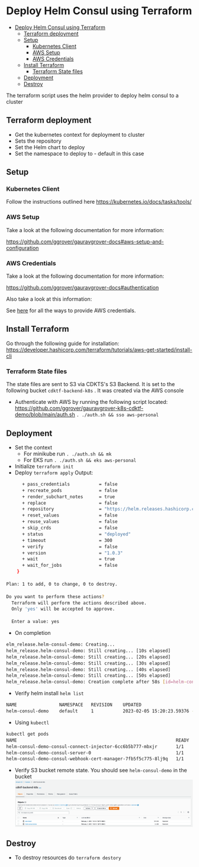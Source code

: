 # Deploy Helm Consul using Terraform

- [Deploy Helm Consul using Terraform](#deploy-helm-consul-using-terraform)
  - [Terraform deployment](#terraform-deployment)
  - [Setup](#setup)
    - [Kubernetes Client](#kubernetes-client)
    - [AWS Setup](#aws-setup)
    - [AWS Credentials](#aws-credentials)
  - [Install Terraform](#install-terraform)
    - [Terraform State files](#terraform-state-files)
  - [Deployment](#deployment)
  - [Destroy](#destroy)

The terraform script uses the helm provider to deploy helm consul to a cluster

## Terraform deployment

- Get the kubernetes context for deployment to cluster
- Sets the repository
- Set the Helm chart to deploy
- Set the namespace to deploy to - default in this case

## Setup

### Kubernetes Client

Follow the instructions outlined here <https://kubernetes.io/docs/tasks/tools/>

### AWS Setup

Take a look at the following documentation for more information: 

<https://github.com/ggrover/gauravgrover-docs#aws-setup-and-configuration>

### AWS Credentials

Take a look at the following documentation for more information: 

<https://github.com/ggrover/gauravgrover-docs#authentication>

Also take a look at this information:

See [here](https://registry.terraform.io/providers/hashicorp/aws/latest/docs)
for all the ways to provide AWS credentials.

## Install Terraform

Go through the following guide for installation: <https://developer.hashicorp.com/terraform/tutorials/aws-get-started/install-cli>

### Terraform State files

The state files are sent to S3 via CDKTS's S3 Backend. It is set to the following bucket
`cdktf-backend-k8s` . It was created via the AWS console

- Authenticate with AWS by running the following script located: <https://github.com/ggrover/gauravgrover-k8s-cdktf-demo/blob/main/auth.sh> ` . ./auth.sh && sso aws-personal ` 

## Deployment

- Set the context
  - For minikube run `. ./auth.sh && mk ` 
  - For EKS run `. ./auth.sh && eks aws-personal`
- Initialize `terraform init`
- Deploy `terraform apply`
Output:

```sh
      + pass_credentials           = false
      + recreate_pods              = false
      + render_subchart_notes      = true
      + replace                    = false
      + repository                 = "https://helm.releases.hashicorp.com"
      + reset_values               = false
      + reuse_values               = false
      + skip_crds                  = false
      + status                     = "deployed"
      + timeout                    = 300
      + verify                     = false
      + version                    = "1.0.3"
      + wait                       = true
      + wait_for_jobs              = false
    }

Plan: 1 to add, 0 to change, 0 to destroy.

Do you want to perform these actions?
  Terraform will perform the actions described above.
  Only 'yes' will be accepted to approve.

  Enter a value: yes
```

- On completion
  
```sh 
elm_release.helm-consul-demo: Creating...
helm_release.helm-consul-demo: Still creating... [10s elapsed]
helm_release.helm-consul-demo: Still creating... [20s elapsed]
helm_release.helm-consul-demo: Still creating... [30s elapsed]
helm_release.helm-consul-demo: Still creating... [40s elapsed]
helm_release.helm-consul-demo: Still creating... [50s elapsed]
helm_release.helm-consul-demo: Creation complete after 58s [id=helm-consul-demo]
```

- Verify helm install 
`helm list`

```sh                                                                                 1 ✘  minikube ⎈
NAME            	NAMESPACE	REVISION	UPDATED                            	STATUS  	CHART       	APP VERSION
helm-consul-demo	default  	1       	2023-02-05 15:20:23.59376 -0800 PST	deployed	consul-1.0.3	1.14.4
```

- Using `kubectl`

```sh
kubectl get pods                                                                            ✔  minikube ⎈
NAME                                                            READY   STATUS    RESTARTS   AGE
helm-consul-demo-consul-connect-injector-6cc6b5b777-mbxjr       1/1     Running   0          89m
helm-consul-demo-consul-server-0                                1/1     Running   0          89m
helm-consul-demo-consul-webhook-cert-manager-7fb5f5c775-8lj9q   1/1     Running   0          89m
```

- Verify S3 bucket remote state. You should see `helm-consul-demo` in the bucket
![ S3 Bucket ](./images/Screen%20Shot%202023-02-05%20at%204.52.21%20PM.png)

## Destroy

- To destroy resources do `terraform destory`